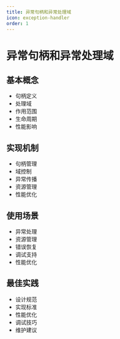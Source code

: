 ```yaml
---
title: 异常句柄和异常处理域
icon: exception-handler
order: 1
---
```


# 异常句柄和异常处理域

## 基本概念
- 句柄定义
- 处理域
- 作用范围
- 生命周期
- 性能影响

## 实现机制
- 句柄管理
- 域控制
- 异常传播
- 资源管理
- 性能优化

## 使用场景
- 异常处理
- 资源管理
- 错误恢复
- 调试支持
- 性能优化

## 最佳实践
- 设计规范
- 实现标准
- 性能优化
- 调试技巧
- 维护建议
